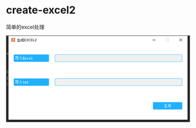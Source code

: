 # create-excel2
简单的excel处理
  
![image](https://github.com/star1986xk/create-excel2/blob/master/win.png)
